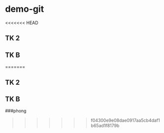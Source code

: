 # demo-git

<<<<<<< HEAD
## TK 2

## TK B
=======

## TK 2


## TK B

###phong 
>>>>>>> f04300e9e08dae0917aa5cb4daf1b65ad1f8179b
